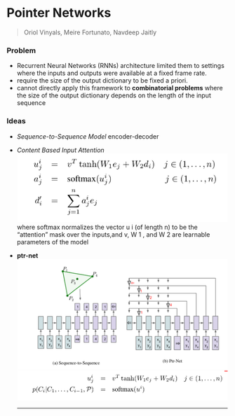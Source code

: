 # Pointer Networks  
>Oriol Vinyals, Meire Fortunato, Navdeep Jaitly  


### Problem
- Recurrent Neural Networks (RNNs)  architecture limited them to settings where the inputs and outputs were available at a fixed frame rate. 
-  require the size of the output dictionary to be fixed a priori.
-  cannot directly apply this framework to **combinatorial problems** where the size of the output dictionary depends on the length of the input sequence

### Ideas

- *Sequence-to-Sequence Model*
  encoder-decoder  
- *Content Based Input Attention*
   ![](imgs/pn2.png)
   where softmax normalizes the vector u i (of length n) to be the “attention” mask over the inputs,and v, W 1 , and W 2 are learnable parameters of the model

- **ptr-net**
   ![](imgs/ptrnet.png)
   ![](imgs/pn3.png)
   
  ***
   
